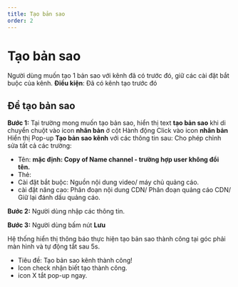 ```yaml
---
title: Tạo bản sao
order: 2
---
```


# Tạo bản sao
Người dùng muốn tạo 1 bản sao với kênh đã có trước đó, giữ các cài đặt bắt buộc của kênh. **Điều kiện**: Đã có kênh tạo trước đó

## Để tạo bản sao
**Bước 1:** Tại trường mong muốn tạo bản sao, hiển thị text **tạo bản sao** khi di chuyển chuột vào icon **nhân bản**  ở cột Hành động Click vào icon **nhân bản** Hiển thị Pop-up **Tạo bản sao kênh** với các thông tin sau: Cho phép chỉnh sửa tất cả các trường:
* Tên: **mặc định: Copy of Name channel - trường hợp user không đổi tên.**
* Thẻ:
* Cài đặt bắt buộc: Nguồn nội dung video/ máy chủ quảng cáo.
* cài đặt nâng cao: Phân đoạn nội dung CDN/ Phân đoạn quảng cáo CDN/ Giữ lại đánh dấu quảng cáo.

**Bước 2:** Người dùng nhập các thông tin.

**Bước 3:** Người dùng bấm nút **Lưu**

Hệ thống hiển thị thông báo thực hiện tạo bản sao thành công tại góc phải màn hình và tự động tắt sau 5s.

* Tiêu đề: Tạo bản sao kênh thành công!
* Icon check nhận biết tạo thành công.
* icon X tắt pop-up ngay.
